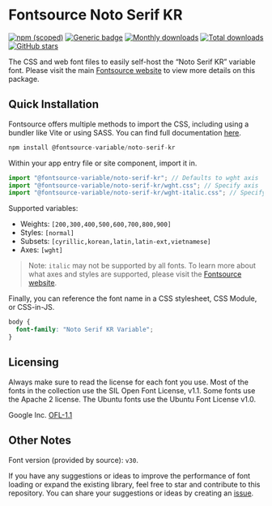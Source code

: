 # Fontsource Noto Serif KR

[![npm (scoped)](https://img.shields.io/npm/v/@fontsource-variable/noto-serif-kr?color=brightgreen)](https://www.npmjs.com/package/@fontsource-variable/noto-serif-kr) [![Generic badge](https://img.shields.io/badge/fontsource-passing-brightgreen)](https://github.com/fontsource/fontsource) [![Monthly downloads](https://badgen.net/npm/dm/@fontsource-variable/noto-serif-kr)](https://github.com/fontsource/fontsource) [![Total downloads](https://badgen.net/npm/dt/@fontsource-variable/noto-serif-kr)](https://github.com/fontsource/fontsource) [![GitHub stars](https://img.shields.io/github/stars/fontsource/fontsource.svg?style=social&label=Star)](https://github.com/fontsource/fontsource/stargazers)

The CSS and web font files to easily self-host the “Noto Serif KR” variable font. Please visit the main [Fontsource website](https://fontsource.org/fonts/noto-serif-kr) to view more details on this package.

## Quick Installation

Fontsource offers multiple methods to import the CSS, including using a bundler like Vite or using SASS. You can find full documentation [here](https://fontsource.org/docs/getting-started/introduction).

```javascript
npm install @fontsource-variable/noto-serif-kr
```

Within your app entry file or site component, import it in.

```javascript
import "@fontsource-variable/noto-serif-kr"; // Defaults to wght axis
import "@fontsource-variable/noto-serif-kr/wght.css"; // Specify axis
import "@fontsource-variable/noto-serif-kr/wght-italic.css"; // Specify axis and style
```

Supported variables:
- Weights: `[200,300,400,500,600,700,800,900]`
- Styles: `[normal]`
- Subsets: `[cyrillic,korean,latin,latin-ext,vietnamese]`
- Axes: `[wght]`

> Note: `italic` may not be supported by all fonts. To learn more about what axes and styles are supported, please visit the [Fontsource website](https://fontsource.org/fonts/noto-serif-kr).

Finally, you can reference the font name in a CSS stylesheet, CSS Module, or CSS-in-JS.

```css
body {
  font-family: "Noto Serif KR Variable";
}
```

## Licensing
Always make sure to read the license for each font you use. Most of the fonts in the collection use the SIL Open Font License, v1.1. Some fonts use the Apache 2 license. The Ubuntu fonts use the Ubuntu Font License v1.0.

Google Inc.
[OFL-1.1](http://scripts.sil.org/OFL)

## Other Notes
Font version (provided by source): `v30`.

If you have any suggestions or ideas to improve the performance of font loading or expand the existing library, feel free to star and contribute to this repository. You can share your suggestions or ideas by creating an [issue](https://github.com/fontsource/fontsource/issues).
